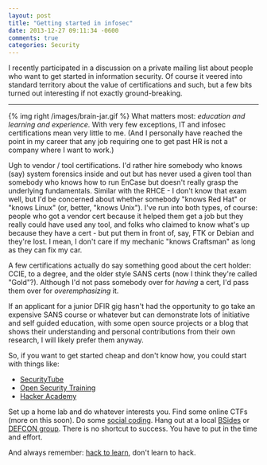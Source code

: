 ```yaml
---
layout: post
title: "Getting started in infosec"
date: 2013-12-27 09:11:34 -0600
comments: true
categories: Security
---
```


I recently participated in a discussion on a private mailing list about people who want to get started in information security. Of course it veered into standard territory about the value of certifications and such, but a few bits turned out interesting if not exactly ground-breaking.

---

{% img right /images/brain-jar.gif %} What matters most: *education and learning and experience.* With very few exceptions, IT and infosec certifications mean very little to me. (And I personally have reached the point in my career that any job requiring one to get past HR is not a company where I want to work.)

Ugh to vendor / tool certifications. I'd rather hire somebody who knows (say) system forensics inside and out but has never used a given tool than somebody who knows how to run EnCase but doesn't really grasp the underlying fundamentals. Similar with the RHCE - I don't know that exam well, but I'd be concerned about whether somebody "knows Red Hat" or "knows Linux" (or, better, "knows Unix"). I've run into both types, of course: people who got a vendor cert because it helped them get a job but they really could have used any tool, and folks who claimed to know what's up because they have a cert - but put them in front of, say, FTK or Debian and they're lost. I mean, I don't care if my mechanic "knows Craftsman" as long as they can fix my car.

A few certifications actually do say something good about the cert holder: CCIE, to a degree, and the older style SANS certs (now I think they're called "Gold"?). Although I'd not pass somebody over for *having* a cert, I'd pass them over for *overemphasizing* it.

If an applicant for a junior DFIR gig hasn't had the opportunity to go take an expensive SANS course or whatever but can demonstrate lots of initiative and self guided education, with some open source projects or a blog that shows their understanding and personal contributions from their own research, I will likely prefer them anyway.

So, if you want to get started cheap and don't know how, you could start with things like:

- [SecurityTube](http://www.securitytube.net)
- [Open Security Training](http://opensecuritytraining.info)
- [Hacker Academy](http://hackeracademy.com)

Set up a home lab and do whatever interests you. Find some online CTFs (more on this soon). Do some [social coding](https://help.github.com/articles/be-social). Hang out at a local [BSides](http://www.securitybsides.com) or [DEFCON group](http://www.defcon.org/html/defcon-groups/dc-groups-index.html). There is no shortcut to success. You have to put in the time and effort.

And always remember: [hack to learn](http://www.catb.org/esr/faqs/hacker-howto.html), don't learn to hack.
